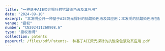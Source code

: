 ```yaml
---
title: "一种基于AIE荧光探针的抗酸染色液及其应用"
date: "2024-09-10"
excerpt: "本发明公开一种基于AIE荧光探针的抗酸染色液及其应用；本发明的抗酸染色液包括AIE染色液和酸性脱色液；所述AIE染色液包括MASPB分子和水，MASPB分子的结构式如下：#imgabs0#。本发明的抗酸染色液用于分枝杆菌的检测，准确率高、抗干扰性强、时间短。"
venue: "授权"
number: "CN202411260908.6"
type: "授权发明"
collection: patents
paperurl: /files/pdf/Patents-一种基于AIE荧光探针的抗酸染色液及其应用.pdf
---
```



